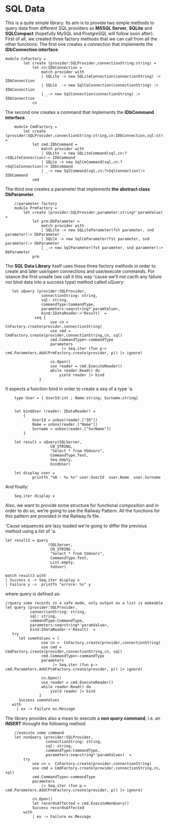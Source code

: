 # SQL Data #

This is a quite simple library. Its aim is to provide two simple methods to query data from different SQL providers as **MSSQL Server**, **SQLite** and **SQLCompact** (hopefully MySQL and PostgreSQL will follow soon after).
First of all, we created three factory methods that we can call from all the other functions:
The first one creates a connection that implements the **IDbConnection interface**.

	module CnFactory = 
	        let create (provider:SQLProvider,connectionString:string) =
	            let cn:IDbConnection =
	                match provider with
	                | SQLite -> new SQLiteConnection(connectionString) :> IDbConnection
	                | SQLCe  -> new SqlCeConnection(connectionString) :> IDbConnection
	                | _-> new SqlConnection(connectionString) :> IDbConnection 
	            cn

The second one creates a command that implements the **IDbCommand interface**.

	    module CmdFactory = 
	        let create (provider:SQLProvider,connectionString:string,cn:IDbConnection,sql:string) =
	            let cmd:IDbCommand = 
	                match provider with
	                | SQLite -> new SQLiteCommand(sql,cn:?>SQLiteConnection):> IDbCommand
	                | SQLCe -> new SqlCeCommand(sql,cn:?>SqlCeConnection):> IDbCommand
	                | _-> new SqlCommand(sql,cn:?>SqlConnection):> IDbCommand 
	            cmd
The third one creates a parameter that implements **the abstract class DbParameter**.

	    //parameter factory
	    module PrmFactory = 
	        let create (provider:SQLProvider,parameter:string*'paramValue) =
	            let prm:DbParameter = 
	                match provider with
	                | SQLite -> new SQLiteParameter(fst parameter, snd parameter):> DbParameter
	                | SQLCe -> new SqlCeParameter(fst parameter, snd parameter):> DbParameter
	                | _-> new SqlParameter(fst parameter, snd parameter):> DbParameter 
	            prm

The **SQL Data Library** itself uses these three factory methods in order to create and later use/open connections and use/execute commands.
For istance the first unsafe (we call it this way 'cause we'll not cacth any failure nor bind data into a success type) method called uQuery:

	   let uQuery (provider:SQLProvider,
	                connectionString: string,
	                sql: string,
	                commandType:CommandType,
	                parameters:seq<string*'paramValue>,
	                bind:IDataReader->'Result)  = 
	             seq { 
	                    use cn = CnFactory.create(provider,connectionString)
	                    use cmd = CmdFactory.create(provider,connectionString,cn, sql)  
	                    cmd.CommandType<-commandType 
	                    parameters 
	                         |> Seq.iter (fun p-> cmd.Parameters.Add(PrmFactory.create(provider, p)) |> ignore)
	
	                    cn.Open()
	                    use reader = cmd.ExecuteReader()
	                    while reader.Read() do
	                        yield reader |> bind
	               }

It expects a function bind in order to create a seq of a type 'a.

		type User = { UserId:int ; Name:string; Surname:string}
		
		
		let bindUser (reader: IDataReader) =
		    { 
		        UserId = unbox(reader.["ID"])
		        Name = unbox(reader.["Name"])
		        Surname = unbox(reader.["SurName"])
		    } 
		
		let result = uQuery(SQLServer,
		                CN_STRING,
		                "Select * from tbUsers",
		                CommandType.Text, 
		                Seq.empty,
		                bindUser)
		
		let display user =
		        printfn "%A - %s %s" user.UserId  user.Name  user.Surname

And finally:

		Seq.iter display x

Also, we want to provide some structure for functional composition and in order to do so, we're going to use the Railway Pattern. All the functions for this pattern are provided in the Railway.fs file.

'Cause sequences are lazy loaded we're going to differ the previous method using a list of 'a.


    let result3 = query 
                       (SQLServer,
                        CN_STRING ,                       
                        "Select * from tbUsers",
                        CommandType.Text,
                        List.empty,
                        toUser)

    match result3 with
    | Success x -> Seq.iter display x
    | Failure y ->  printfn "errore: %s" y

where query is defined as:

	//query some records in a safe mode, only output as a list is makeable
	let query (provider:SQLProvider,
	           connectionString: string,
	           sql: string,
	           commandType:CommandType,
	           parameters:seq<string*'paramValue>,
	           bind:IDataReader->'Result)  = 
	   try
	      let someValues = [
	                use cn =  CnFactory.create(provider,connectionString)
	                use cmd = CmdFactory.create(provider,connectionString,cn, sql)  
	                cmd.CommandType<-commandType 
	                parameters 
	                     |> Seq.iter (fun p-> cmd.Parameters.Add(PrmFactory.create(provider, p)) |> ignore)
	              
	                cn.Open()
	                use reader = cmd.ExecuteReader()
	                while reader.Read() do
	                    yield reader |> bind
	               ]
	      Success someValues
	   with
	     | ex -> Failure ex.Message


The library provides also a mean to execute a **non query command**, i.e. an **INSERT** throught the following method:

        //execute some command
        let nonQuery (provider:SQLProvider,
                      connectionString: string,
                      sql: string,
                      commandType:CommandType,
                      parameters:seq<string*'paramValue>)  = 
            try
                use cn =  CnFactory.create(provider,connectionString)
                use cmd = CmdFactory.create(provider,connectionString,cn, sql)
                cmd.CommandType<-commandType   
                parameters 
                    |> Seq.iter (fun p-> cmd.Parameters.Add(PrmFactory.create(provider, p)) |> ignore)

                cn.Open()
                let recordsAffected = cmd.ExecuteNonQuery()
                Success recordsAffected
            with
                | ex -> Failure ex.Message




